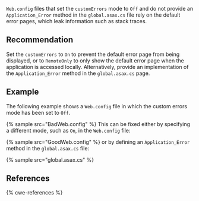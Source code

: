 `Web.config` files that set the `customErrors` mode to `Off` and do not provide an `Application_Error` method in the `global.asax.cs` file rely on the default error pages, which leak information such as stack traces.


## Recommendation
Set the `customErrors` to `On` to prevent the default error page from being displayed, or to `RemoteOnly` to only show the default error page when the application is accessed locally. Alternatively, provide an implementation of the `Application_Error` method in the `global.asax.cs` page.


## Example
The following example shows a `Web.config` file in which the custom errors mode has been set to `Off`.

{% sample src="BadWeb.config" %}
This can be fixed either by specifying a different mode, such as `On`, in the `Web.config` file:

{% sample src="GoodWeb.config" %}
or by defining an `Application_Error` method in the `global.asax.cs` file:

{% sample src="global.asax.cs" %}

## References
{% cwe-references %}
